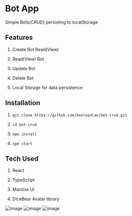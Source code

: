 # Bot App

Simple Bots(CRUD) persisting to localStorage

## Features

1. Create Bot Read(View)

2. Read(View) Bot

3. Update Bot

4. Delete Bot

5. Local Storage for data persistence

## Installation

1. `git clone https://github.com/kenrazalan/bot-crud.git`

2. `cd bot-crud`

3. `npm install`

4. `npm start`

## Tech Used

1. React

2. TypeScript

2. Mantine UI

3. DiceBear Avatar library

![image](https://user-images.githubusercontent.com/66010633/220213861-94d7e2fb-b1ed-4044-94ff-11cd130b0143.png)
![image](https://user-images.githubusercontent.com/66010633/220213893-af55d869-bd79-49e5-b904-412f70630705.png)
![image](https://user-images.githubusercontent.com/66010633/220213924-3be59f21-eca7-4496-a08c-8da6c030dcd5.png)



